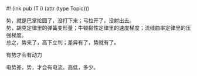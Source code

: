 #! (ink pub (T i) (attr (type Topic)))

势，就是巴掌抡圆了，没打下来；弓拉开了，没射出去。  
势，胡克定律里的弹簧变形量；牛顿黏性定律里的速度梯度；流线曲率定律里的压强梯度。  
总之，势来了，高下立判；差异有了，势就有了。

有势才会有动力

电势差，势，才会有电流。高低，多少。